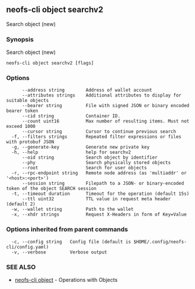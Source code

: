 ## neofs-cli object searchv2

Search object (new)

### Synopsis

Search object (new)

```
neofs-cli object searchv2 [flags]
```

### Options

```
      --address string        Address of wallet account
      --attributes strings    Additional attributes to display for suitable objects
      --bearer string         File with signed JSON or binary encoded bearer token
      --cid string            Container ID.
      --count uint16          Max number of resulting items. Must not exceed 1000
      --cursor string         Cursor to continue previous search
  -f, --filters strings       Repeated filter expressions or files with protobuf JSON
  -g, --generate-key          Generate new private key
  -h, --help                  help for searchv2
      --oid string            Search object by identifier
      --phy                   Search physically stored objects
      --root                  Search for user objects
  -r, --rpc-endpoint string   Remote node address (as 'multiaddr' or '<host>:<port>')
      --session string        Filepath to a JSON- or binary-encoded token of the object SEARCH session
  -t, --timeout duration      Timeout for the operation (default 15s)
      --ttl uint32            TTL value in request meta header (default 2)
  -w, --wallet string         Path to the wallet
  -x, --xhdr strings          Request X-Headers in form of Key=Value
```

### Options inherited from parent commands

```
  -c, --config string   Config file (default is $HOME/.config/neofs-cli/config.yaml)
  -v, --verbose         Verbose output
```

### SEE ALSO

* [neofs-cli object](neofs-cli_object.md)	 - Operations with Objects

